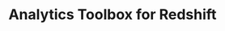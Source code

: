 ---
title: Analytics Toolbox for Redshift
description: "Unlock Spatial Analytics in Redshift"
icon: "/img/icons/redshift-analytics-toolbox.png"
repoUrl: https://github.com/CartoDB/carto-spatial-extension

url: analytics-toolbox-redshift
indexPage: "overview/getting-started.md"

cascade:
  basePath: analytics-toolbox-redshift
  menu:
    - title: "Overview"
      folder:
        - title: "Getting started"
        - title: "Getting access"
        - title: "Spatial indexes"
        - title: "Tilesets"
    # - title: "Guides"
    #   folder:
    #     - title: "Running queries from Builder"
    # - title: "Examples"
    #   folder:
    #     - title: "A Quadkey grid of stores locations and simple cannibalization analysis"
    #     - title: "Minkowski distance to perform cannibalization analysis"
    #     - title: "Computing US airport connections and route interpolations"
    #     - title: "New supplier offices based on store locations clusters"
    #     - title: "Analyzing store location coverage using a Voronoi diagram"
    #     - title: "Enrichment of catchment areas for store characterization"
    - title: "SQL Reference"
      folder:
        - title: "Overview"
        - title: "clustering"
        - title: "constructors"
        - title: "placekey"
        - title: "processing"
        - title: "quadkey"
        - title: "random"
        - title: "s2"
        - title: "transformations"
    # - title: "Release notes" 
---